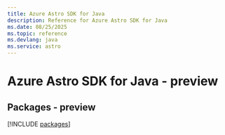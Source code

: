 ```yaml
---
title: Azure Astro SDK for Java
description: Reference for Azure Astro SDK for Java
ms.date: 08/25/2025
ms.topic: reference
ms.devlang: java
ms.service: astro
---
```

# Azure Astro SDK for Java - preview
## Packages - preview
[!INCLUDE [packages](astro-index.md)]